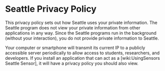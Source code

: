 # Seattle Privacy Policy


This privacy policy sets out how Seattle uses your private information.   The Seattle program does not view your private information from other applications in any way.   Since the Seattle programs run in the background (without your interaction), you do not provide private information to Seattle.

Your computer or smartphone will transmit its current IP to a publicly accessible server periodically to allow access to students, researchers, and developers.  If you install an application that can act as a [wiki:UsingSensors Seattle Sensor], it will have a privacy policy you should also view.
